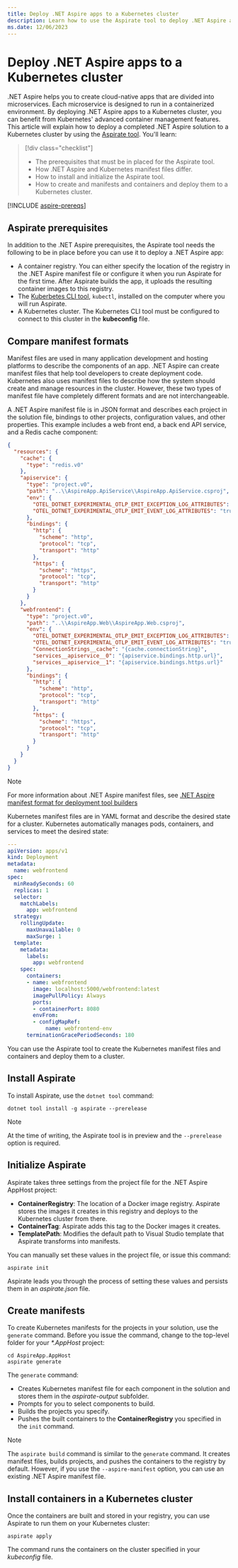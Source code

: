 ```yaml
---
title: Deploy .NET Aspire apps to a Kubernetes cluster
description: Learn how to use the Aspirate tool to deploy .NET Aspire apps to a Kubernetes cluster.
ms.date: 12/06/2023
---
```


# Deploy .NET Aspire apps to a Kubernetes cluster

.NET Aspire helps you to create cloud-native apps that are divided into microservices. Each microservice is designed to run in a containerized environment. By deploying .NET Aspire apps to a Kubernetes cluster, you can benefit from Kubernetes' advanced container management features. This article will explain how to deploy a completed .NET Aspire solution to a Kubernetes cluster by using the [Aspirate tool](https://www.nuget.org/packages/Aspirate). You'll learn:

> [!div class="checklist"]
>
> - The prerequisites that must be in placed for the Aspirate tool.
> - How .NET Aspire and Kubernetes manifest files differ.
> - How to install and initialize the Aspirate tool.
> - How to create and manifests and containers and deploy them to a Kubernetes cluster.

[!INCLUDE [aspire-prereqs](../includes/aspire-prereqs.md)]

## Aspirate prerequisites

In addition to the .NET Aspire prerequisites, the Aspirate tool needs the following to be in place before you can use it to deploy a .NET Aspire app:

- A container registry. You can either specify the location of the registry in the .NET Aspire manifest file or configure it when you run Aspirate for the first time. After Aspirate builds the app, it uploads the resulting container images to this registry.
- The [Kuberbetes CLI tool](https://kubernetes.io/docs/tasks/tools/), `kubectl`, installed on the computer where you will run Aspirate.
- A Kubernetes cluster. The Kubernetes CLI tool must be configured to connect to this cluster in the **kubeconfig** file.

## Compare manifest formats

Manifest files are used in many application development and hosting platforms to describe the components of an app. .NET Aspire can create manifest files that help tool developers to create  deployment code. Kubernetes also uses manifest files to describe how the system should create and manage resources in the cluster. However, these two types of manifest file have completely different formats and are not interchangeable.

A .NET Aspire manifest file is in JSON format and describes each project in the solution file, bindings to other projects, configuration values, and other properties. This example includes a web front end, a back end API service, and a Redis cache component:

```json
{
  "resources": {
    "cache": {
      "type": "redis.v0"
    },
    "apiservice": {
      "type": "project.v0",
      "path": "..\\AspireApp.ApiService\\AspireApp.ApiService.csproj",
      "env": {
        "OTEL_DOTNET_EXPERIMENTAL_OTLP_EMIT_EXCEPTION_LOG_ATTRIBUTES": "true",
        "OTEL_DOTNET_EXPERIMENTAL_OTLP_EMIT_EVENT_LOG_ATTRIBUTES": "true"
      },
      "bindings": {
        "http": {
          "scheme": "http",
          "protocol": "tcp",
          "transport": "http"
        },
        "https": {
          "scheme": "https",
          "protocol": "tcp",
          "transport": "http"
        }
      }
    },
    "webfrontend": {
      "type": "project.v0",
      "path": "..\\AspireApp.Web\\AspireApp.Web.csproj",
      "env": {
        "OTEL_DOTNET_EXPERIMENTAL_OTLP_EMIT_EXCEPTION_LOG_ATTRIBUTES": "true",
        "OTEL_DOTNET_EXPERIMENTAL_OTLP_EMIT_EVENT_LOG_ATTRIBUTES": "true",
        "ConnectionStrings__cache": "{cache.connectionString}",
        "services__apiservice__0": "{apiservice.bindings.http.url}",
        "services__apiservice__1": "{apiservice.bindings.https.url}"
      },
      "bindings": {
        "http": {
          "scheme": "http",
          "protocol": "tcp",
          "transport": "http"
        },
        "https": {
          "scheme": "https",
          "protocol": "tcp",
          "transport": "http"
        }
      }
    }
  }
}
```

> [!NOTE]
> For more information about .NET Aspire manifest files, see [.NET Aspire manifest format for deployment tool builders](manifest-format.md)

Kubernetes manifest files are in YAML format and describe the desired state for a cluster. Kubernetes automatically manages pods, containers, and services to meet the desired state:

```yaml
---
apiVersion: apps/v1
kind: Deployment
metadata:
  name: webfrontend
spec:
  minReadySeconds: 60
  replicas: 1
  selector:
    matchLabels:
      app: webfrontend
  strategy:
    rollingUpdate:
      maxUnavailable: 0
      maxSurge: 1
  template:
    metadata:
      labels:
        app: webfrontend
    spec:
      containers:
      - name: webfrontend
        image: localhost:5000/webfrontend:latest
        imagePullPolicy: Always
        ports:
        - containerPort: 8080
        envFrom:
        - configMapRef:
            name: webfrontend-env
      terminationGracePeriodSeconds: 180
```

You can use the Aspirate tool to create the Kubernetes manifest files and containers and deploy them to a cluster.

## Install Aspirate

To install Aspirate, use the `dotnet tool` command:

```dotnetcli
dotnet tool install -g aspirate --prerelease
```

> [!NOTE]
> At the time of writing, the Aspirate tool is in preview and the `--prerelease` option is required.

## Initialize Aspirate

Aspirate takes three settings from the project file for the .NET Aspire AppHost project:

- **ContainerRegistry**: The location of a Docker image registry. Aspirate stores the images it creates in this registry and deploys to the Kubernetes cluster from there.
- **ContainerTag**: Aspirate adds this tag to the Docker images it creates.
- **TemplatePath**: Modifies the default path to Visual Studio template that Aspirate transforms into manifests.

You can manually set these values in the project file, or issue this command:

```dotnetcli
aspirate init
```

Aspirate leads you through the process of setting these values and persists them in an _aspirate.json_ file.

## Create manifests

To create Kubernetes manifests for the projects in your solution, use the `generate` command. Before you issue the command, change to the top-level folder for your _*.AppHost_ project:

```dotnetcli
cd AspireApp.AppHost
aspirate generate
```

The `generate` command:

- Creates Kubernetes manifest file for each component in the solution and stores them in the _aspirate-output_ subfolder.
- Prompts for you to select components to build.
- Builds the projects you specify.
- Pushes the built containers to the **ContainerRegistry** you specified in the `init` command.

> [!NOTE]
> The `aspirate build` command is similar to the `generate` command. It creates manifest files, builds projects, and pushes the containers to the registry by default. However, if you use the `--aspire-manifest` option, you can use an existing .NET Aspire manifest file.

## Install containers in a Kubernetes cluster

Once the containers are built and stored in your registry, you can use Aspirate to run them on your Kubernetes cluster:

```dotnetcli
aspirate apply
```

The command runs the containers on the cluster specified in your _kubeconfig_ file.
